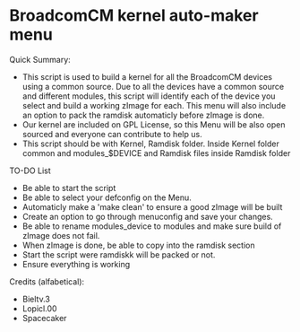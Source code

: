 BroadcomCM kernel auto-maker menu
=================================

Quick Summary:
 * This script is used to build a kernel for all the BroadcomCM devices using a common source. Due to all the devices have a common source and different modules, this script will identify each of the device you select and build a working zImage for each. This menu will also include an option to pack the ramdisk automaticly before zImage is done.
 * Our kernel are included on GPL License, so this Menu will be also open sourced and everyone can contribute to help us.
 * This script should be with Kernel, Ramdisk folder. Inside Kernel folder common and modules_$DEVICE and Ramdisk files inside Ramdisk folder

TO-DO List
 * Be able to start the script
 * Be able to select your defconfig on the Menu.
 * Automaticly make a 'make clean' to ensure a good zImage will be built
 * Create an option to go through menuconfig and save your changes.
 * Be able to rename modules_device to modules and make sure build of zImage does not fail.
 * When zImage is done, be able to copy into the ramdisk section
 * Start the script were ramdiskk will be packed or not.
 * Ensure everything is working

Credits (alfabetical):
 * Bieltv.3
 * Lopicl.00
 * Spacecaker
